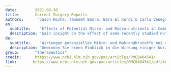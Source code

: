 ```yaml
---
date:        2021-08-30
title:       Current Surgery Reports
authors:      'Jason Rocha, Tamneet Basra, Bara El Kurdi & Carla Venegas-Borsellino'
en:
  subtitle:    'Effects of Potential Micro- and Macro-nutrients in Combatting COVID-19'
  description: 'Gain insight on the effect of some recently studied nutrients and nutritional markers on the COVID-19 disease course.In vitro studies indicate that SCFAs do not interfere with SARS-CoV-2 infectivity. Observational studies indicate that eating processed or red meat three or more times per week had overall higher risk of pneumonia. Studies suggest that markers of regular outdoor physical activity (high HDL, lack of vitamin D deficiency, lack of obesity, etc.) prevent severe complications of COVID-19. Although no definitive nutrients were found to significantly alter the COVID-19 disease course, some therapeutic candidates such as calcium, vitamin D, and albumin were surmised. Other nutrients that modulate serum lipid levels, cytokine levels, and albumin levels may hold promise for prevention of morbid or fatal outcomes related to COVID-19, as does the reduction of red or processed meat consumption.'
de: 
  subtitle:    'Wirkungen potenzieller Mikro- und Makronährstoffe bei der Bekämpfung von COVID-19'
  description: 'Gewinnen Sie einen Einblick in die Wirkung einiger kürzlich untersuchter Nährstoffe und Nährwertmarker auf den Krankheitsverlauf von COVID-19. In-vitro-Studien zeigen, dass SCFAs die SARS-CoV-2-Infektiosität nicht beeinträchtigen. Beobachtungsstudien deuten darauf hin, dass Personen, die drei oder mehr Mal pro Woche verarbeitetes oder rotes Fleisch essen, ein insgesamt höheres Risiko für eine Lungenentzündung haben. Studien deuten darauf hin, dass Marker für regelmäßige körperliche Aktivität im Freien (hoher HDL-Wert, kein Vitamin-D-Mangel, keine Fettleibigkeit usw.) schwere Komplikationen von COVID-19 verhindern. Obwohl keine eindeutigen Nährstoffe gefunden wurden, die den Krankheitsverlauf von COVID-19 signifikant verändern, wurden einige therapeutische Kandidaten wie Kalzium, Vitamin D und Albumin vermutet. Andere Nährstoffe, die den Serumlipidspiegel, den Zytokinspiegel und den Albuminspiegel modulieren, sind möglicherweise vielversprechend für die Vorbeugung morbider oder tödlicher Folgen von COVID-19, ebenso wie die Reduzierung des Konsums von rotem oder verarbeitetem Fleisch.'
group:       "Therapeutics"
credit:      https://www.ncbi.nlm.nih.gov/pmc/articles/PMC8404541/
link:       https://www.ncbi.nlm.nih.gov/pmc/articles/PMC8404541/pdf/40137_2021_Article_301.pdf
---
```

<object data="{{ page.link }}" style='height:calc(100vh - 400px); width: 100%' type='application/pdf'></object>